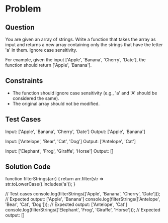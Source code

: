 # Problem

## Question

You are given an array of strings. Write a function that takes the array as input and returns a new array containing only the strings that have the letter 'a' in them. Ignore case sensitivity.

For example, given the input ['Apple', 'Banana', 'Cherry', 'Date'], the function should return ['Apple', 'Banana'].

## Constraints

- The function should ignore case sensitivity (e.g., 'a' and 'A' should be considered the same).
- The original array should not be modified.

## Test Cases

Input: ['Apple', 'Banana', 'Cherry', 'Date']
Output: ['Apple', 'Banana']

Input: ['Antelope', 'Bear', 'Cat', 'Dog']
Output: ['Antelope', 'Cat']

Input: ['Elephant', 'Frog', 'Giraffe', 'Horse']
Output: []

## Solution Code

function filterStrings(arr) {
  return arr.filter(str => str.toLowerCase().includes('a'));
}

// Test cases
console.log(filterStrings(['Apple', 'Banana', 'Cherry', 'Date'])); // Expected output: ['Apple', 'Banana']
console.log(filterStrings(['Antelope', 'Bear', 'Cat', 'Dog'])); // Expected output: ['Antelope', 'Cat']
console.log(filterStrings(['Elephant', 'Frog', 'Giraffe', 'Horse'])); // Expected output: []


